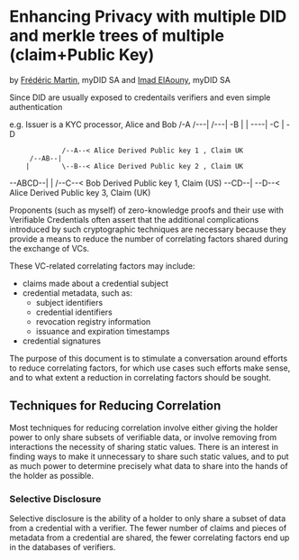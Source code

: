 # Enhancing Privacy with multiple DID and merkle trees of multiple (claim+Public Key) 

by  [Frédéric Martin](mailto:frederic.martin@mydid.com), myDID SA
and [Imad ElAouny](mailto:imad.elaouny@mydid.com), myDID SA

Since DID are usually exposed to credentails verifiers and even simple authentication

e.g. Issuer is a KYC processor, Alice and Bob
               /-A
          /---|
     /---|     \-B
    |    |
----|     \-C
    |
     \-D

                 /--A--< Alice Derived Public key 1 , Claim UK
         /--AB--|     
        |        \--B--< Alice Derived Public key 2 , Claim UK
--ABCD--|
        |        /--C--< Bob Derived Public key 1, Claim (US)
         \--CD--|
                 \--D--< Alice Derived Public key 3, Claim (UK)

  
Proponents (such as myself) of zero-knowledge proofs and their use with
Verifiable Credentials often assert that the additional complications introduced
by such cryptographic techniques are necessary because they provide a means to
reduce the number of correlating factors shared during the exchange of VCs.

These VC-related correlating factors may include:
- claims made about a credential subject
- credential metadata, such as: 
  - subject identifiers
  - credential identifiers
  - revocation registry information
  - issuance and expiration timestamps
- credential signatures

The purpose of this document is to stimulate a conversation around efforts to
reduce correlating factors, for which use cases such efforts make sense, and to
what extent a reduction in correlating factors should be sought.

## Techniques for Reducing Correlation
Most techniques for reducing correlation involve either giving the holder power
to only share subsets of verifiable data, or involve removing from interactions
the necessity of sharing static values. There is an interest in finding ways to
make it unnecessary to share such static values, and to put as much power to
determine precisely what data to share into the hands of the holder as possible.

### Selective Disclosure
Selective disclosure is the ability of a holder to only share a subset of data
from a credential with a verifier. The fewer number of claims and pieces of
metadata from a credential are shared, the fewer correlating factors end up in
the databases of verifiers.
